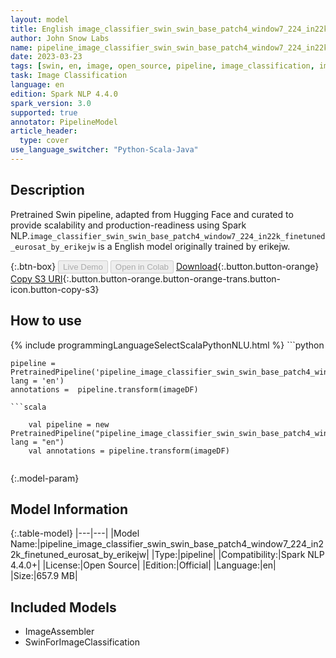 ```yaml
---
layout: model
title: English image_classifier_swin_swin_base_patch4_window7_224_in22k_finetuned_eurosat_by_erikejw TFSwinForImageClassification from erikejw
author: John Snow Labs
name: pipeline_image_classifier_swin_swin_base_patch4_window7_224_in22k_finetuned_eurosat_by_erikejw
date: 2023-03-23
tags: [swin, en, image, open_source, pipeline, image_classification, imagenet]
task: Image Classification
language: en
edition: Spark NLP 4.4.0
spark_version: 3.0
supported: true
annotator: PipelineModel
article_header:
  type: cover
use_language_switcher: "Python-Scala-Java"
---
```


## Description

Pretrained  Swin  pipeline, adapted from Hugging Face and curated to provide scalability and production-readiness using Spark NLP.`image_classifier_swin_swin_base_patch4_window7_224_in22k_finetuned_eurosat_by_erikejw` is a English model originally trained by erikejw.

{:.btn-box}
<button class="button button-orange" disabled>Live Demo</button>
<button class="button button-orange" disabled>Open in Colab</button>
[Download](https://s3.amazonaws.com/auxdata.johnsnowlabs.com/public/models/pipeline_image_classifier_swin_swin_base_patch4_window7_224_in22k_finetuned_eurosat_by_erikejw_en_4.4.0_3.0_1679593880260.zip){:.button.button-orange}
[Copy S3 URI](s3://auxdata.johnsnowlabs.com/public/models/pipeline_image_classifier_swin_swin_base_patch4_window7_224_in22k_finetuned_eurosat_by_erikejw_en_4.4.0_3.0_1679593880260.zip){:.button.button-orange.button-orange-trans.button-icon.button-copy-s3}

## How to use



<div class="tabs-box" markdown="1">
{% include programmingLanguageSelectScalaPythonNLU.html %}
```python

    pipeline = PretrainedPipeline('pipeline_image_classifier_swin_swin_base_patch4_window7_224_in22k_finetuned_eurosat_by_erikejw', lang = 'en')
    annotations =  pipeline.transform(imageDF)
    
```
```scala

    val pipeline = new PretrainedPipeline("pipeline_image_classifier_swin_swin_base_patch4_window7_224_in22k_finetuned_eurosat_by_erikejw", lang = "en")
    val annotations = pipeline.transform(imageDF)
    
```
</div>

{:.model-param}
## Model Information

{:.table-model}
|---|---|
|Model Name:|pipeline_image_classifier_swin_swin_base_patch4_window7_224_in22k_finetuned_eurosat_by_erikejw|
|Type:|pipeline|
|Compatibility:|Spark NLP 4.4.0+|
|License:|Open Source|
|Edition:|Official|
|Language:|en|
|Size:|657.9 MB|

## Included Models

- ImageAssembler
- SwinForImageClassification